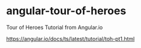 # angular-tour-of-heroes
Tour of Heroes Tutorial from Angular.io

https://angular.io/docs/ts/latest/tutorial/toh-pt1.html
